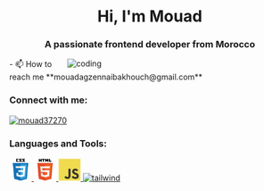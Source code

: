 <h1 align="center">Hi, I'm Mouad</h1>
<h3 align="center">A passionate frontend developer from Morocco</h3>
<img align="right" alt="coding" width="400" src="https://static.vecteezy.com/system/resources/previews/005/935/701/non_2x/web-development-software-program-flat-illustration-free-vector.jpg" >
- 📫 How to reach me **mouadagzennaibakhouch@gmail.com**

<h3 align="left">Connect with me:</h3>
<p align="left">
<a href="https://instagram.com/mouad37270" target="blank"><img align="center" src="https://raw.githubusercontent.com/rahuldkjain/github-profile-readme-generator/master/src/images/icons/Social/instagram.svg" alt="mouad37270" height="30" width="40" /></a>
</p>

<h3 align="left">Languages and Tools:</h3>
<p align="left"> <a href="https://www.w3schools.com/css/" target="_blank" rel="noreferrer"> <img src="https://raw.githubusercontent.com/devicons/devicon/master/icons/css3/css3-original-wordmark.svg" alt="css3" width="40" height="40"/> </a> <a href="https://www.w3.org/html/" target="_blank" rel="noreferrer"> <img src="https://raw.githubusercontent.com/devicons/devicon/master/icons/html5/html5-original-wordmark.svg" alt="html5" width="40" height="40"/> </a> <a href="https://developer.mozilla.org/en-US/docs/Web/JavaScript" target="_blank" rel="noreferrer"> <img src="https://raw.githubusercontent.com/devicons/devicon/master/icons/javascript/javascript-original.svg" alt="javascript" width="40" height="40"/> </a> <a href="https://tailwindcss.com/" target="_blank" rel="noreferrer"> <img src="https://www.vectorlogo.zone/logos/tailwindcss/tailwindcss-icon.svg" alt="tailwind" width="40" height="40"/> </a> </p>
